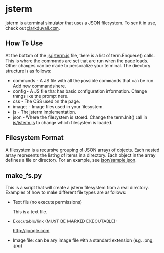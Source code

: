 # jsterm
jsterm is a terminal simulator that uses a JSON filesystem. To see it in use,
check out [clarkduvall.com](http://clarkduvall.com).

## How To Use
At the bottom of the [js/jsterm.js](jsterm/tree/master/js/jsterm.js) file,
there is a list of term.Enqueue() calls. This is where the commands are set that
are run when the page loads. Other changes can be made to personalize your
terminal. The directory structure is as follows:
- commands - A JS file with all the possible commands that can be run. Add new
  commands here.
- config - A JS file that has basic configuration information. Change things
  like the prompt here.
- css - The CSS used on the page.
- images - Image files used in your filesystem.
- js - The jsterm implementation.
- json - Where the filesystem is stored. Change the term.Init() call in
  [js/jsterm.js](jsterm/tree/master/js/jsterm.js) to change which filesystem is
  loaded.

## Filesystem Format
A filesystem is a recursive grouping of JSON arrays of objects. Each nested
array represents the listing of items in a directory. Each object in the array
defines a file or directory. For an example, see
[json/sample.json](jsterm/tree/master/json/sample.json).

## make_fs.py
This is a script that will create a jsterm filesystem from a real directory.
Examples of how to make different file types are as follows:
- Text file (no execute permissions):

	This is a text file.
- Executable/link (MUST BE MARKED EXECUTABLE):

	http://google.com
- Image file: can be any image file with a standard extension (e.g. .png, .jpg)
